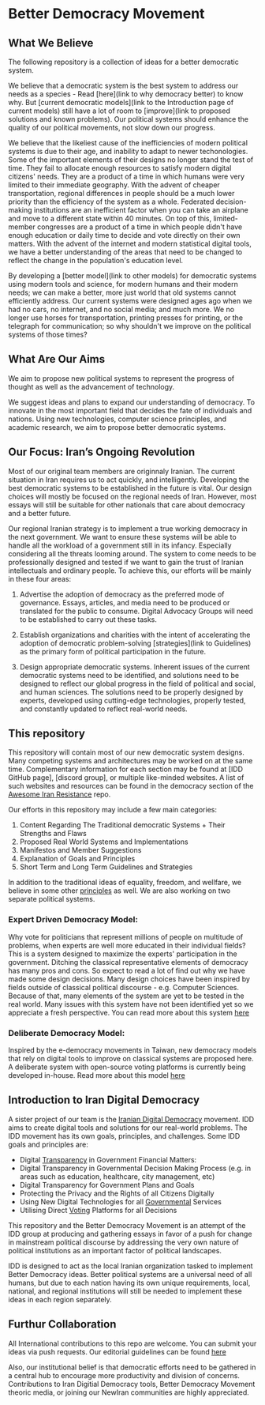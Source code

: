 ﻿
# Better Democracy Movement
## What We Believe
The following repository is a collection of ideas for a better democratic system.

We believe that a democratic system is the best system to address our needs as a species - Read [here](link to why democracy better) to know why. But [current democratic models](link to the Introduction page of current models) still have a lot of room to [improve](link to proposed solutions and known problems). Our political systems should enhance the quality of our political movements, not slow down our progress.

We believe that the likeliest cause of the inefficiencies of modern political systems is due to their age, and inability to adapt to newer techonologies. Some of the important elements of their designs no longer stand the test of time. They fail to allocate enough resources to satisfy modern digital citizens' needs. They are a product of a time in which humans were very limited to their immediate geography. With the advent of cheaper transportation, regional differences in people should be a much lower priority than the efficiency of the system as a whole. Federated decision-making institutions are an inefficient factor when you can take an airplane and move to a different state within 40 minutes. On top of this, limited-member congresses are a product of a time in which people didn't have enough education or daily time to decide and vote directly on their own matters. With the advent of the internet and modern statistical digital tools, we have a better understanding of the areas that need to be changed to reflect the change in the population's education level.

By developing a [better model](link to other models) for democratic systems using modern tools and science, for modern humans and their modern needs; we can make a better, more just world that old systems cannot efficiently address. Our current systems were designed ages ago when we had no cars, no internet, and no social media; and much more. We no longer use horses for transportation, printing presses for printing, or the telegraph for communication; so why shouldn't we improve on the political systems of those times?

## What Are Our Aims

We aim to propose new political systems to represent the progress of thought as well as the advancement of technology.

We suggest ideas and plans to expand our understanding of democracy. To innovate in the most important field that decides the fate of individuals and nations. Using new technologies, computer science principles, and academic research, we aim to propose better democratic systems.

## Our Focus: Iran’s Ongoing Revolution

Most of our original team members are originnaly Iranian. The current situation in Iran requires us to act quickly, and intelligently. Developing the best democratic systems to be established in the future is vital. Our design choices will mostly be focused on the regional needs of Iran. However, most essays will still be suitable for other nationals that care about democracy and a better future.

Our regional Iranian strategy is to implement a true working democracy in the next government. We want to ensure these systems will be able to handle all the workload of a government still in its infancy. Especially considering all the threats looming around. The system to come needs to be professionally designed and tested if we want to gain the trust of Iranian intellectuals and ordinary people. To achieve this, our efforts will be mainly in these four areas:

1. Advertise the adoption of democracy as the preferred mode of governance. Essays, articles, and media need to be produced or translated for the public to consume. Digital Advocacy Groups will need to be established to carry out these tasks.

2. Establish organizations and charities with the intent of accelerating the adoption of democratic problem-solving [strategies](link to Guidelines) as the primary form of political participation in the future.

3. Design appropriate democratic systems. Inherent issues of the current democratic systems need to be identified, and solutions need to be designed to reflect our global progress in the field of political and social, and human sciences. The solutions need to be properly designed by experts, developed using cutting-edge technologies, properly tested, and constantly updated to reflect real-world needs.

## This repository

This repository will contain most of our new democratic system designs. Many competing systems and architectures may be worked on at the same time. Complementary information for each section may be found at [IDD GitHub page], [discord group], or multiple like-minded websites. A list of such websites and resources can be found in the democracy section of the [Awesome Iran Resistance](https://github.com/Jiwe-Mobarez/Awesome-Iran-Resistance) repo.

Our efforts in this repository may include a few main categories:

1. Content Regarding The Traditional democratic Systems + Their Strengths and Flaws
2. Proposed Real World Systems and Implementations
3. Manifestos and Member Suggestions
4. Explanation of Goals and Principles
5. Short Term and Long Term Guidelines and Strategies

In addition to the traditional ideas of equality, freedom, and wellfare, we believe in some other [principles]() as well.
We are also working on two separate political systems.

### Expert Driven Democracy Model:

Why vote for politicians that represent millions of people on multitude of problems, when experts are well more educated in their individual fields? This is a system designed to maximize the experts' participation in the government. Ditching the classical representative elements of democracy has many pros and cons. So expect to read a lot of find out why we have made some design decisions.  Many design choices have been inspired by fields outside of classical political discourse - e.g. Computer Sciences. Because of that, many elements of the system are yet to be tested in the real world. Many issues with this system have not been identified yet so we appreciate a fresh perspective. You can read more about this system [here]()

### Deliberate Democracy Model:

Inspired by the e-democracy movements in Taiwan, new democracy models that rely on digital tools to improve on classical systems are proposed here. A deliberate system with open-source voting platforms is currently being developed in-house. Read more about this model [here]()

## Introduction to Iran Digital Democracy

A sister project of our team is the [Iranian Digital Democracy](https://github.com/irandigitaldemocracy) movement. IDD aims to create digital tools and solutions for our real-world problems. The IDD movement has its own goals, principles, and challenges.
Some IDD goals and principles are:

- Digital [Transparency](https://github.com/irandigitaldemocracy/digital-transparency) in Government Financial Matters:
- Digital Transparency in Governmental Decision Making Process (e.g. in areas such as education, healthcare, city management, etc)
- Digital Transparency for Government Plans and Goals
- Protecting the Privacy and the Rights of all Citizens Digitally
- Using New Digital Technologies for all [Governmental](https://github.com/irandigitaldemocracy/digital-democracy) Services
- Utilising Direct [Voting](https://github.com/irandigitaldemocracy/voting-platform) Platforms for all Decisions

This repository and the Better Democracy Movement is an attempt of the IDD group at producing and gathering essays in favor of a push for change in mainstream political discourse by addressing the very own nature of political institutions as an important factor of political landscapes.

IDD is designed to act as the local Iranian organization tasked to implement Better Democracy ideas. Better political systems are a universal need of all humans, but due to each nation having its own unique requirements, local, national, and regional institutions will still be needed to implement these ideas in each region separately.

## Furthur Collaboration

All International contributions to this repo are welcome. You can submit your ideas via push requests. Our editorial guidelines can be found [here]()

Also, our institutional belief is that democratic efforts need to be gathered in a central hub to encourage more productivity and division of concerns. Contributions to Iran Digitial Democracy tools, Better Democracy Movement theoric media, or joining our NewIran communities are highly appreciated.


